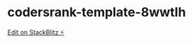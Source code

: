 # codersrank-template-8wwtlh

[Edit on StackBlitz ⚡️](https://stackblitz.com/edit/codersrank-template-8wwtlh)